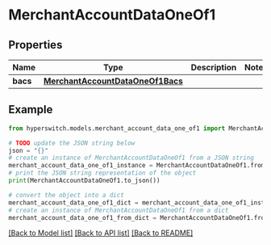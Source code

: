 # MerchantAccountDataOneOf1


## Properties

Name | Type | Description | Notes
------------ | ------------- | ------------- | -------------
**bacs** | [**MerchantAccountDataOneOf1Bacs**](MerchantAccountDataOneOf1Bacs.md) |  | 

## Example

```python
from hyperswitch.models.merchant_account_data_one_of1 import MerchantAccountDataOneOf1

# TODO update the JSON string below
json = "{}"
# create an instance of MerchantAccountDataOneOf1 from a JSON string
merchant_account_data_one_of1_instance = MerchantAccountDataOneOf1.from_json(json)
# print the JSON string representation of the object
print(MerchantAccountDataOneOf1.to_json())

# convert the object into a dict
merchant_account_data_one_of1_dict = merchant_account_data_one_of1_instance.to_dict()
# create an instance of MerchantAccountDataOneOf1 from a dict
merchant_account_data_one_of1_from_dict = MerchantAccountDataOneOf1.from_dict(merchant_account_data_one_of1_dict)
```
[[Back to Model list]](../README.md#documentation-for-models) [[Back to API list]](../README.md#documentation-for-api-endpoints) [[Back to README]](../README.md)


